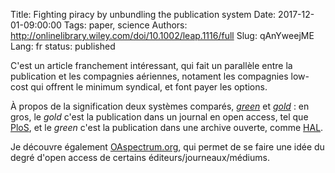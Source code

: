 Title: Fighting piracy by unbundling the publication system
Date: 2017-12-01-09:00:00
Tags: paper, science
Authors: http://onlinelibrary.wiley.com/doi/10.1002/leap.1116/full
Slug: qAnYweejME
Lang: fr
status: published

C'est un article franchement intéressant, qui fait un parallèle entre la publication et les compagnies aériennes, notament les compagnies
low-cost qui offrent le minimum syndical, et font payer les options.

À propos de la signification deux systèmes comparés, [*green*](https://en.wikipedia.org/wiki/Open_access#Self-archiving:_green_open_access)
et [*gold*](https://en.wikipedia.org/wiki/Open_access#Journals:_gold_open_access) : en gros, le *gold* c'est la publication dans un journal en open access, tel que [PloS](https://www.plos.org/),
et le *green* c'est la publication dans une archive ouverte,
comme [HAL](https://hal.archives-ouvertes.fr/).

Je découvre également [OAspectrum.org](http://oaspectrum.org/), qui permet de se faire une idée du degré d'open access de certains éditeurs/journeaux/médiums.
